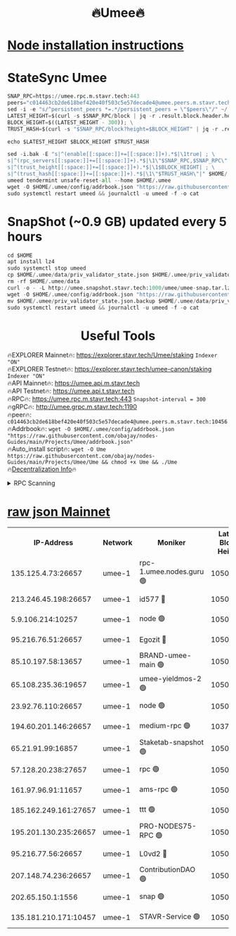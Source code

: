 <h1 align="center"> 🔥Umee🔥</h1>


[Node installation instructions](https://github.com/obajay/nodes-Guides/tree/main/Projects/Umee)
=
# StateSync Umee
```python
SNAP_RPC=https://umee.rpc.m.stavr.tech:443
peers="c014463cb2de618bef420e40f503c5e57decade4@umee.peers.m.stavr.tech:10456"
sed -i -e "s/^persistent_peers *=.*/persistent_peers = \"$peers\"/" ~/.umee/config/config.toml
LATEST_HEIGHT=$(curl -s $SNAP_RPC/block | jq -r .result.block.header.height); \
BLOCK_HEIGHT=$((LATEST_HEIGHT - 300)); \
TRUST_HASH=$(curl -s "$SNAP_RPC/block?height=$BLOCK_HEIGHT" | jq -r .result.block_id.hash)

echo $LATEST_HEIGHT $BLOCK_HEIGHT $TRUST_HASH

sed -i.bak -E "s|^(enable[[:space:]]+=[[:space:]]+).*$|\1true| ; \
s|^(rpc_servers[[:space:]]+=[[:space:]]+).*$|\1\"$SNAP_RPC,$SNAP_RPC\"| ; \
s|^(trust_height[[:space:]]+=[[:space:]]+).*$|\1$BLOCK_HEIGHT| ; \
s|^(trust_hash[[:space:]]+=[[:space:]]+).*$|\1\"$TRUST_HASH\"|" $HOME/.umee/config/config.toml
umeed tendermint unsafe-reset-all --home $HOME/.umee
wget -O $HOME/.umee/config/addrbook.json "https://raw.githubusercontent.com/obajay/nodes-Guides/main/Projects/Umee/addrbook.json"
sudo systemctl restart umeed && journalctl -u umeed -f -o cat
```
# SnapShot (~0.9 GB) updated every 5 hours
```python
cd $HOME
apt install lz4
sudo systemctl stop umeed
cp $HOME/.umee/data/priv_validator_state.json $HOME/.umee/priv_validator_state.json.backup
rm -rf $HOME/.umee/data
curl -o - -L http://umee.snapshot.stavr.tech:1000/umee/umee-snap.tar.lz4 | lz4 -c -d - | tar -x -C $HOME/.umee --strip-components 2
wget -O $HOME/.umee/config/addrbook.json "https://raw.githubusercontent.com/obajay/nodes-Guides/main/Projects/Umee/addrbook.json"
mv $HOME/.umee/priv_validator_state.json.backup $HOME/.umee/data/priv_validator_state.json
sudo systemctl restart umeed && journalctl -u umeed -f -o cat
```
 <h1 align="center"> Useful Tools</h1>

🔥EXPLORER Mainnet🔥:      https://explorer.stavr.tech/Umee/staking             `Indexer "ON"` \
🔥EXPLORER Testnet🔥:        https://explorer.stavr.tech/umee-canon/staking      `Indexer "ON"` \
🔥API Mainnet🔥:                   https://umee.api.m.stavr.tech \
🔥API Testnet🔥:                     https://umee.api.t.stavr.tech \
🔥RPC🔥:                           https://umee.rpc.m.stavr.tech:443                     `Snapshot-interval = 300` \
🔥gRPC🔥:                              http://umee.grpc.m.stavr.tech:1190 \
🔥peer🔥:                     `c014463cb2de618bef420e40f503c5e57decade4@umee.peers.m.stavr.tech:10456` \
🔥Addrbook🔥:    ```wget -O $HOME/.umee/config/addrbook.json "https://raw.githubusercontent.com/obajay/nodes-Guides/main/Projects/Umee/addrbook.json"``` \
🔥Auto_install script🔥: ```wget -O Ume https://raw.githubusercontent.com/obajay/nodes-Guides/main/Projects/Umee/Ume && chmod +x Ume && ./Ume``` \
🔥[Decentralization Info](https://github.com/obajay/StateSync-snapshots/tree/main/Projects/Umee/Decentralization)🔥

<details>
<summary>RPC Scanning</summary>

<h2 align="center"> We scan nodes in real time every 4 hours. And we provide the final result of RPC endpoints.
We cannot influence the operation of these nodes in any way. </h2>


```python
If Voting Power is higher than 0 --> then the Node is a validator of the network and may be subject to attack and be a potential threat to the chain.
```
```python
We marked such validators with a red symbol
```

</details>

[raw json Mainnet](https://rpc-check.umeem.stavr.tech/umeem/rpc-umeem-result.json)
=



<table><tr><th>IP-Address</th><th>Network</th><th>Moniker</th><th>Latest Block Height</th><th>Earliest Block Height</th><th>Catching Up</th><th>Tx Index</th><th>Voting Power</th><th>Scan Time</th></tr><tr><td>135.125.4.73:26657</td><td>umee-1</td><td>rpc-1.umee.nodes.guru 🟢</td><td>10504315</td><td>5167386</td><td>False</td><td>on</td><td>0</td><td>2024-02-08T17:39:12.715423419UTC</td></tr><tr><td>213.246.45.198:26657</td><td>umee-1</td><td>id577 🔴</td><td>10504301</td><td>7100001</td><td>False</td><td>on</td><td>35104851</td><td>2024-02-08T17:37:50.662100971UTC</td></tr><tr><td>5.9.106.214:10257</td><td>umee-1</td><td>node 🟢</td><td>10504311</td><td>7942001</td><td>False</td><td>on</td><td>0</td><td>2024-02-08T17:38:49.204674112UTC</td></tr><tr><td>95.216.76.51:26657</td><td>umee-1</td><td>Egozit 🔴</td><td>10504315</td><td>8262001</td><td>False</td><td>off</td><td>38450106</td><td>2024-02-08T17:39:12.394808850UTC</td></tr><tr><td>85.10.197.58:13657</td><td>umee-1</td><td>BRAND-umee-main 🟢</td><td>10504304</td><td>8427832</td><td>False</td><td>on</td><td>0</td><td>2024-02-08T17:38:10.137065189UTC</td></tr><tr><td>65.108.235.36:19657</td><td>umee-1</td><td>umee-yieldmos-2 🟢</td><td>10504293</td><td>9575548</td><td>False</td><td>on</td><td>0</td><td>2024-02-08T17:37:05.285158218UTC</td></tr><tr><td>23.92.76.110:26657</td><td>umee-1</td><td>node 🟢</td><td>10504323</td><td>9953901</td><td>False</td><td>on</td><td>0</td><td>2024-02-08T17:39:58.666111370UTC</td></tr><tr><td>194.60.201.146:26657</td><td>umee-1</td><td>medium-rpc 🟢</td><td>10373513</td><td>9984137</td><td>False</td><td>on</td><td>0</td><td>2024-02-08T17:37:59.657320240UTC</td></tr><tr><td>65.21.91.99:16857</td><td>umee-1</td><td>Staketab-snapshot 🟢</td><td>10504306</td><td>9992001</td><td>False</td><td>off</td><td>0</td><td>2024-02-08T17:38:24.930274496UTC</td></tr><tr><td>57.128.20.238:27657</td><td>umee-1</td><td>rpc 🟢</td><td>10504312</td><td>10337379</td><td>False</td><td>on</td><td>0</td><td>2024-02-08T17:38:57.739082378UTC</td></tr><tr><td>161.97.96.91:11657</td><td>umee-1</td><td>ams-rpc 🟢</td><td>10504319</td><td>10352001</td><td>False</td><td>on</td><td>0</td><td>2024-02-08T17:39:35.271948737UTC</td></tr><tr><td>185.162.249.161:27657</td><td>umee-1</td><td>ttt 🟢</td><td>10504309</td><td>10381617</td><td>False</td><td>on</td><td>0</td><td>2024-02-08T17:38:37.500425294UTC</td></tr><tr><td>195.201.130.235:26657</td><td>umee-1</td><td>PRO-NODES75-RPC 🟢</td><td>10504310</td><td>10404310</td><td>False</td><td>on</td><td>0</td><td>2024-02-08T17:38:45.967760494UTC</td></tr><tr><td>95.216.77.56:26657</td><td>umee-1</td><td>L0vd2 🔴</td><td>10504318</td><td>10404318</td><td>False</td><td>off</td><td>37564146</td><td>2024-02-08T17:39:32.924072820UTC</td></tr><tr><td>207.148.74.236:26657</td><td>umee-1</td><td>ContributionDAO 🟢</td><td>10504316</td><td>10484838</td><td>False</td><td>off</td><td>0</td><td>2024-02-08T17:39:19.834400655UTC</td></tr><tr><td>202.65.150.1:1556</td><td>umee-1</td><td>snap 🟢</td><td>10504310</td><td>10500830</td><td>False</td><td>on</td><td>0</td><td>2024-02-08T17:38:46.872888990UTC</td></tr><tr><td>135.181.210.171:10457</td><td>umee-1</td><td>STAVR-Service 🟢</td><td>10504316</td><td>10503001</td><td>False</td><td>on</td><td>0</td><td>2024-02-08T17:39:20.173587779UTC</td></tr></table>
